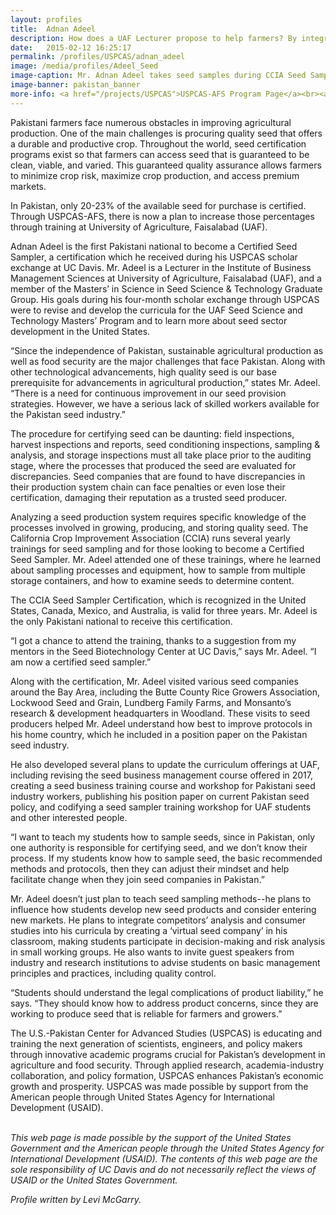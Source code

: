 ```yaml
---
layout: profiles
title:  Adnan Adeel
description: How does a UAF Lecturer propose to help farmers? By integrating business management and quality control practices into Pakistan's seed sector industry.
date:   2015-02-12 16:25:17
permalink: /profiles/USPCAS/adnan_adeel
image: /media/profiles/Adeel_Seed
image-caption: Mr. Adnan Adeel takes seed samples during CCIA Seed Sampler Training, November 16, 2016.
image-banner: pakistan_banner
more-info: <a href="/projects/USPCAS">USPCAS-AFS Program Page</a><br><a href="http://sbc.ucdavis.edu/">UC Davis Seed Biotechnology Center</a><br><a href="http://ccia.ucdavis.edu/">California Crop Improvement Association</a>
---
```

Pakistani farmers face numerous obstacles in improving agricultural production. One of the main challenges is procuring quality seed that offers a durable and productive crop. Throughout the world, seed certification programs exist so that farmers can access seed that is guaranteed to be clean, viable, and varied. This guaranteed quality assurance allows farmers to minimize crop risk, maximize crop production, and access premium markets. <br>

In Pakistan, only 20-23% of the available seed for purchase is certified. Through USPCAS-AFS, there is now a plan to increase those percentages through training at University of Agriculture, Faisalabad (UAF). <br>

Adnan Adeel is the first Pakistani national to become a Certified Seed Sampler, a certification which he received during his USPCAS scholar exchange at UC Davis. Mr. Adeel is a Lecturer in the Institute of Business Management Sciences at University of Agriculture, Faisalabad (UAF), and a member of the Masters’ in Science in Seed Science & Technology Graduate Group. His goals during his four-month scholar exchange through USPCAS were to revise and develop the curricula for the UAF Seed Science and Technology Masters’ Program and to learn more about seed sector development in the United States. <br>

“Since the independence of Pakistan, sustainable agricultural production as well as food security are the major challenges that face Pakistan. Along with other technological advancements, high quality seed is our base prerequisite for advancements in agricultural production,” states Mr. Adeel. “There is a need for continuous improvement in our seed provision strategies. However, we have a serious lack of skilled workers available for the Pakistan seed industry.” <br>

The procedure for certifying seed can be daunting: field inspections, harvest inspections and reports, seed conditioning inspections, sampling & analysis, and storage inspections must all take place prior to the auditing stage, where the processes that produced the seed are evaluated for discrepancies. Seed companies that are found to have discrepancies in their production system chain can face penalties or even lose their certification, damaging their reputation as a trusted seed producer. <br>

Analyzing a seed production system requires specific knowledge of the processes involved in growing, producing, and storing quality seed. The California Crop Improvement Association (CCIA) runs several yearly trainings for seed sampling and for those looking to become a Certified Seed Sampler. Mr. Adeel attended one of these trainings, where he learned about sampling processes and equipment, how to sample from multiple storage containers, and how to examine seeds to determine content. <br>

The CCIA Seed Sampler Certification, which is recognized in the United States, Canada, Mexico, and Australia, is valid for three years. Mr. Adeel is the only Pakistani national to receive this certification. <br>

“I got a chance to attend the training, thanks to a suggestion from my mentors in the Seed Biotechnology Center at UC Davis,” says Mr. Adeel. “I am now a certified seed sampler.” <br>

Along with the certification, Mr. Adeel visited various seed companies around the Bay Area, including the Butte County Rice Growers Association, Lockwood Seed and Grain, Lundberg Family Farms, and Monsanto’s research & development headquarters in Woodland. These visits to seed producers helped Mr. Adeel understand how best to improve protocols in his home country, which he included in a position paper on the Pakistan seed industry. <br>

He also developed several plans to update the curriculum offerings at UAF, including revising the seed business management course offered in 2017, creating a seed business training course and workshop for Pakistani seed industry workers, publishing his position paper on current Pakistan seed policy, and codifying a seed sampler training workshop for UAF students and other interested people. <br>

“I want to teach my students how to sample seeds, since in Pakistan, only one authority is responsible for certifying seed, and we don’t know their process. If my students know how to sample seed, the basic recommended methods and protocols, then they can adjust their mindset and help facilitate change when they join seed companies in Pakistan.” <br>

Mr. Adeel doesn’t just plan to teach seed sampling methods--he plans to influence how students develop new seed products and consider entering new markets. He plans to integrate competitors’ analysis and consumer studies into his curricula by creating a ‘virtual seed company’ in his classroom, making students participate in decision-making and risk analysis in small working groups. He also wants to invite guest speakers from industry and research institutions to advise students on basic management principles and practices, including quality control. <br>

“Students should understand the legal complications of product liability,” he says. “They should know how to address product concerns, since they are working to produce seed that is reliable for farmers and growers.” <br>

The U.S.-Pakistan Center for Advanced Studies (USPCAS) is educating and training the next generation of scientists, engineers, and policy makers through innovative academic programs crucial for Pakistan’s development in agriculture and food security. Through applied research, academia-industry collaboration, and policy formation, USPCAS enhances Pakistan’s economic growth and prosperity. USPCAS was made possible by support from the American people through United States Agency for International Development (USAID). <br>
<br>

<i>This web page is made possible by the support of the United States Government and the American people through the United States Agency for International Development (USAID). The contents of this web page are the sole responsibility of UC Davis and do not necessarily reflect the views of USAID or the United States Government.</i><br>

<p><i>Profile written by Levi McGarry.</i></p>
